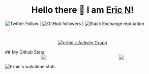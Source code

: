 <h1 align="center">
Hello there 👋 I am <a href="#">Eric N</a>!
</h1>

![Twitter Follow](https://img.shields.io/twitter/follow/erhic18?style=social) | ![GitHub followers](https://img.shields.io/github/followers/erhic?style=social) | ![Stack Exchange reputation](https://img.shields.io/stackexchange/stackoverflow/r/7818605)

<br>
<p align="center">  
<a href="https://github.com/Finyasy/github-readme-activity-graph"><img alt="erhic'c Activity Graph" src="https://activity-graph.herokuapp.com/graph?username=erhic&bg_color=1F222E&color=F8D866&line=D9E650&point=FFFFFF&hide_border=true" /></a>
</p>
## My Github Stats

<div align="center" style="display: flex;">
    <div style="width: 50%;">
        <img src="https://github-readme-streak-stats.herokuapp.com?user=erhic&theme=gotham" />
    </div>
    <div style="width: 50%;">
        <img src="https://github-readme-stats.vercel.app/api?username=erhic&theme=gotham&custom_title=erhic%20github%20stats" />
    </div>
</div>

![Erhic's wakatime stats](https://github-readme-stats.vercel.app/api/wakatime?erhic&theme=gotham&layout=compact)
